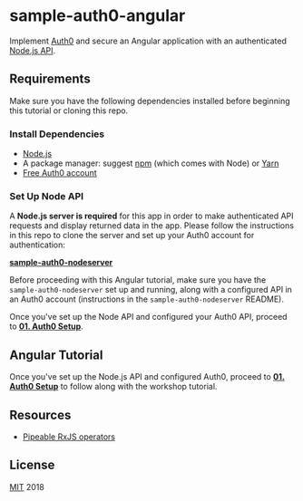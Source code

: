 # sample-auth0-angular

Implement [Auth0](https://auth0.com) and secure an Angular application with an authenticated [Node.js API](https://github.com/kmaida/sample-auth0-nodeserver).

## Requirements

Make sure you have the following dependencies installed before beginning this tutorial or cloning this repo.

### Install Dependencies

* [Node.js](https://nodejs.org)
* A package manager: suggest [npm](https://npmjs.com) (which comes with Node) or [Yarn](https://yarnpkg.com)
* [Free Auth0 account](https://auth0.com/signup)

### Set Up Node API

A **Node.js server is required** for this app in order to make authenticated API requests and display returned data in the app. Please follow the instructions in this repo to clone the server and set up your Auth0 account for authentication:

**[sample-auth0-nodeserver](https://github.com/kmaida/sample-auth0-nodeserver)**

Before proceeding with this Angular tutorial, make sure you have the `sample-auth0-nodeserver` set up and running, along with a configured API in an Auth0 account (instructions in the `sample-auth0-nodeserver` README).

Once you've set up the Node API and configured your Auth0 API, proceed to **[01. Auth0 Setup](https://github.com/kmaida/sample-auth0-angular/master/blob/docs/01.Auth0-Setup.md)**.

## Angular Tutorial

Once you've set up the Node.js API and configured Auth0, proceed to **[01. Auth0 Setup](https://github.com/kmaida/sample-auth0-angular/master/blob/docs/01.Auth0-Setup.md)** to follow along with the workshop tutorial.

## Resources

* [Pipeable RxJS operators](https://github.com/ReactiveX/rxjs/blob/master/doc/pipeable-operators.md)

## License

[MIT](LICENSE) 2018